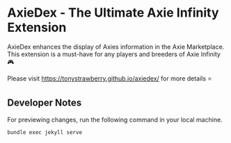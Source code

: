 # AxieDex - The Ultimate Axie Infinity Extension

AxieDex enhances the display of Axies information in the Axie Marketplace. This extension is a must-have for any players and breeders of Axie Infinity 🎮

Please visit https://tonystrawberry.github.io/axiedex/ for more details ⭐️

## Developer Notes

For previewing changes, run the following command in your local machine.

```
bundle exec jekyll serve
```